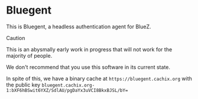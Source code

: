 # Bluegent

This is Bluegent, a headless authentication agent for BlueZ.

> [!CAUTION]
> This is an abysmally early work in progress that will not work for the majority of people.
>
> We don't recommend that you use this software in its current state.

In spite of this, we have a binary cache at `https://bluegent.cachix.org`
with the public key `bluegent.cachix.org-1:bXF6hBSwit6YXZ/SdlAU/pgDaYx3uVCI8BkxBJSL/bY=`

